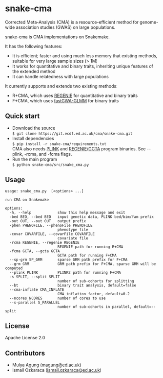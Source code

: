 # snake-cma

Corrected Meta-Analysis (CMA) is a resource-efficient method for genome-wide association studies (GWAS) on large populations.

snake-cma is CMA implementations on Snakemake.  

It has the following features:
- It is efficient; faster and using much less memory that existing methods, suitable for very large sample sizes (> 1M)
- It works for quantitative and binary traits, inheriting unique features of the extended method
- It can handle relatedness with large populations

It currently supports and extends two existing methods:
- R+CMA, which uses [REGENIE](https://rgcgithub.github.io/regenie) for quantitative and binary traits
- F+CMA, which uses [fastGWA-GLMM](https://yanglab.westlake.edu.cn/software/gcta) for binary traits


## Quick start

- Download the source  
`$ git clone https://git.ecdf.ed.ac.uk/cma/snake-cma.git`
- Install dependencies  
`$ pip install -r snake-cma/requirements.txt`  
CMA also needs [PLINK](https://www.cog-genomics.org/plink/2.0/) and [REGENIE](https://rgcgithub.github.io/regenie/install/)/[GCTA](https://yanglab.westlake.edu.cn/software/gcta/#Download) program binaries. See --plink, -rcma, and -fcma flags.
- Run the main program  
`$ python snake-cma/src/snake_cma.py`

## Usage
```
usage: snake_cma.py  [<options> ...]

run CMA on Snakemake

options:
  -h, --help            show this help message and exit
  -bed BED, --bed BED   input genetic data, PLINK bed/bim/fam prefix
  -out OUT, --out OUT   output prefix
  -phen PHENOFILE, --phenoFile PHENOFILE
                        phenotype file
  -covar COVARFILE, --covarFile COVARFILE
                        covariate file
  -rcma REGENIE, --regenie REGENIE
                        REGENIE path for running R+CMA
  -fcma GCTA, --gcta GCTA
                        GCTA path for running F+CMA
  --sp-grm SP_GRM       sparse GRM path prefix for F+CMA
  --grm GRM             GRM path prefix for F+CMA, sparse GRM will be computed
  --plink PLINK         PLINK2 path for running F+CMA
  -s SPLIT, --split SPLIT
                        number of sub-cohorts for splitting
  --bt                  binary trait analysis, default=false
  --cma-inflate CMA_INFLATE
                        CMA inflation factor, default=0.2
  --ncores NCORES       number of cores to use
  --s-parallel S_PARALLEL
                        number of sub-cohorts in parallel, default=--split

```

## License
Apache License 2.0

## Contributors  
- Mulya Agung (magung@ed.ac.uk)
- Ismail Ozkaraca (ismail.ozkaraca@ed.ac.uk)
